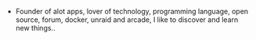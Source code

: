 - Founder of alot apps, lover of technology, programming language, open source, forum, docker, unraid and arcade, I like to discover and learn new things..
  <br>





















































































































































































































































































































































































































































































































































































































































































































































































































































































































































































































































































































































































































































































































